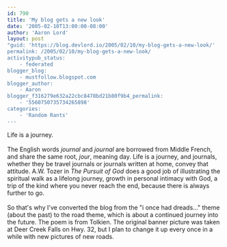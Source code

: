 ```yaml
---
id: 790
title: 'My blog gets a new look'
date: '2005-02-10T13:00:00-08:00'
author: 'Aaron Lord'
layout: post
"guid: 'https://blog.devlord.io/2005/02/10/my-blog-gets-a-new-look/'
permalink: /2005/02/10/my-blog-gets-a-new-look/
activitypub_status:
    - federated
blogger_blog:
    - mustfollow.blogspot.com
blogger_author:
    - Aaron
blogger_f316279e632a22cbc8478bd21b80f9b4_permalink:
    - '5560750735734265898'
categories:
    - 'Random Rants'
---
```


Life is a journey.<br /><br />The English words <i>journal</i> and <i>journal</i> are borrowed from Middle French, and share the same root, <i>jour</i>, meaning day.  Life is a journey, and journals, whether they be travel journals or journals written at home, convey that attitude.  A.W. Tozer in <i>The Pursuit of God</i> does a good job of illustrating the spiritual walk as a lifelong journey, growth in personal intimacy with God, a trip of the kind where you never reach the end, because there is always further to go.<br /><br />So that's why I've converted the blog from the "i once had dreads..." theme (about the past) to the road theme, which is about a continued journey into the future.  The poem is from Tolkien.  The original banner picture was taken at Deer Creek Falls on Hwy. 32, but I plan to change it up every once in a while with new pictures of new roads.<div class="blogger-post-footer"><img width='1' height='1' src='' alt='' /></div>